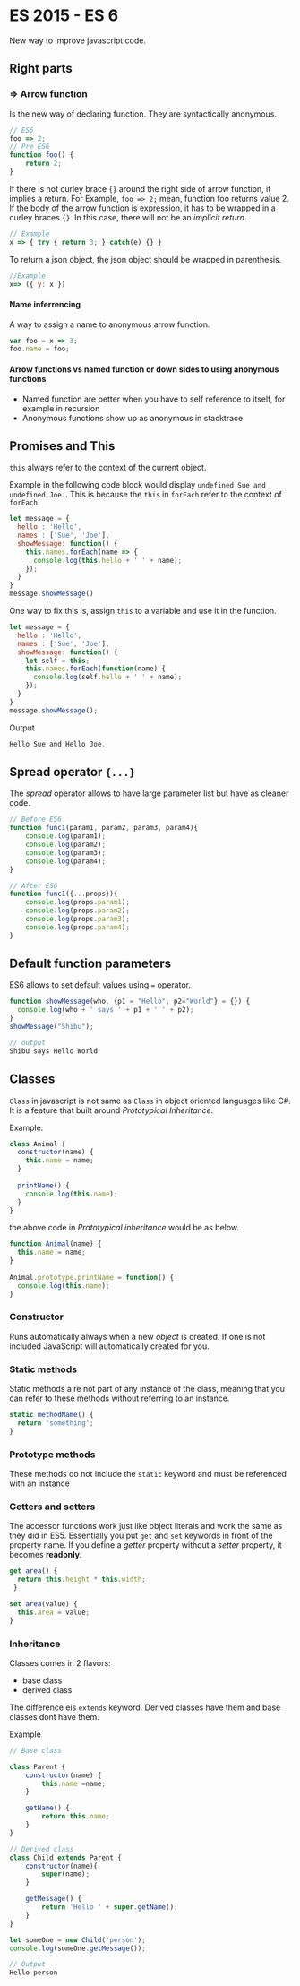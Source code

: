 # ES 2015 - ES 6

New way to improve javascript code.

## Right parts

### => Arrow function

Is the new way of declaring function. They are syntactically anonymous.

```js
// ES6
foo => 2;
// Pre ES6
function foo() {
    return 2;
}
```

If there is not curley brace `{}` around the right side of arrow function, it implies a return. For Example, `foo => 2;` mean, function foo returns value 2. 
If the body of the arrow function is expression, it has to be wrapped in a curley braces `{}`. In this case, there will not be an _implicit return_.

```js
// Example
x => { try { return 3; } catch(e) {} }
```

To return a json object, the json object should be wrapped in parenthesis.

```js
//Example
x=> ({ y: x })
```

#### Name inferrencing

A way to assign a name to anonymous arrow function.

```js
var foo = x => 3;
foo.name = foo;
```

#### Arrow functions vs named function or down sides to using anonymous functions

* Named function are better when you have to self reference to itself, for example in recursion
* Anonymous functions show up as anonymous in stacktrace

## Promises and This

`this` always refer to the context of the current object.

Example in the following code block would display `undefined Sue and undefined Joe.`. This is because the `this` in `forEach` refer to the context of `forEach`

```js
let message = {
  hello : 'Hello',
  names : ['Sue', 'Joe'],
  showMessage: function() {
    this.names.forEach(name => {
      console.log(this.hello + ' ' + name);
    });
  }
}
message.showMessage()
```

One way to fix this is, assign `this` to a variable and use it in the function.

```js
let message = {
  hello : 'Hello',
  names : ['Sue', 'Joe'],
  showMessage: function() {
    let self = this;
    this.names.forEach(function(name) {
      console.log(self.hello + ' ' + name);
    });
  }
}
message.showMessage(); 
```

Output

```js
Hello Sue and Hello Joe.
```

## Spread operator `{...}`

The _spread_ operator allows to have large parameter list but have as cleaner code.

```js
// Before ES6
function func1(param1, param2, param3, param4){
    console.log(param1);
    console.log(param2);
    console.log(param3);
    console.log(param4);
}

// After ES6
function func1({...props}){
    console.log(props.param1);
    console.log(props.param2);
    console.log(props.param3);
    console.log(props.param4);
}
```

## Default function parameters

ES6 allows to set default values using `=` operator.

```js
function showMessage(who, {p1 = "Hello", p2="World"} = {}) {
  console.log(who + ' says ' + p1 + ' ' + p2);
}
showMessage("Shibu");

// output
Shibu says Hello World
```
## Classes

`Class` in javascript is not same as `Class` in object oriented languages like C#. It is a feature that built around _Prototypical Inheritance_.

Example.
```js
class Animal {
  constructor(name) {
    this.name = name;
  }
    
  printName() {
    console.log(this.name);
  }
} 
```

the above code in _Prototypical inheritance_ would be as below.

```js
function Animal(name) {
  this.name = name;
}
      
Animal.prototype.printName = function() {
  console.log(this.name);
}
```

### Constructor
Runs automatically always when a new _object_ is created. If one is not included JavaScript will automatically created for you.

### Static methods
Static methods a re not part of any instance of the class, meaning that you can refer to these methods without referring to an instance.

```js
static methodName() {
  return 'something';
}
```

### Prototype methods
These methods do not include the `static` keyword and must be referenced with an instance

### Getters and setters

The accessor functions work just like object literals and work the same as they did in ES5. Essentially you put `get` and `set` keywords in front of the property name. If you define a  _getter_ property without a _setter_ property, it becomes __readonly__.

```js
get area() {
  return this.height * this.width;
 }

set area(value) {
  this.area = value;
} 
```

### Inheritance

Classes comes in 2 flavors:

* base class
* derived class

The difference eis `extends` keyword. Derived classes have them and base classes dont have them.

Example

```js
// Base class

class Parent {
    constructor(name) {
        this.name =name;
    }

    getName() {
        return this.name;
    }
}

// Derived class
class Child extends Parent {
    constructor(name){
        super(name);
    }

    getMessage() {
        return 'Hello ' + super.getName();
    }
}

let someOne = new Child('person');
console.log(someOne.getMessage());

// Output
Hello person
```


